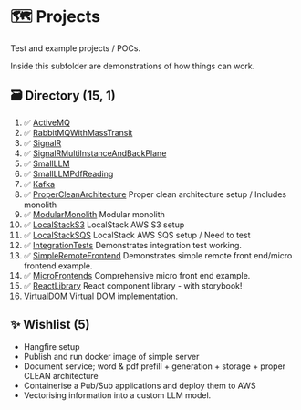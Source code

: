 # 🗺️ Projects
Test and example projects / POCs.

Inside this subfolder are demonstrations of how things can work.

## 🗃️ Directory (15, 1)
1. ✅ [ActiveMQ](./ActiveMQ)
2. ✅ [RabbitMQWithMassTransit](./RabbitMQWithMassTransit)
3. ✅ [SignalR](./SignalR/)
4. ✅ [SignalRMultiInstanceAndBackPlane](./SignalRMultiInstanceAndBackPlane/)
5. ✅ [SmallLLM](./SmallLLM)
6. ✅ [SmallLLMPdfReading](./SmallLLMPdfReading)
7. ✅ [Kafka](./Kafka/)
8. ✅ [ProperCleanArchitecture](./ProperCleanArchitectureModularMonolith/) Proper clean architecture setup / Includes monolith
9. ✅ [ModularMonolith](./ProperCleanArchitectureModularMonolith/) Modular monolith
10. ✅ [LocalStackS3](./LocalStackS3/) LocalStack AWS S3 setup
11. ✅ [LocalStackSQS](./LocalStackSQS/) LocalStack AWS SQS setup / Need to test
12. ✅ [IntegrationTests](./IntegrationTests) Demonstrates integration test working.
13. ✅ [SimpleRemoteFrontend](./SimpleRemoteFrontend) Demonstrates simple remote front end/micro frontend example.
14. ✅ [MicroFrontends](./MicroFrontends/) Comprehensive micro front end example.
15. ✅ [ReactLibrary](./ReactLibrary) React component library - with storybook!
16. [VirtualDOM](./VirtualDOM) Virtual DOM implementation.

## ✨ Wishlist (5)
- Hangfire setup
- Publish and run docker image of simple server
- Document service; word & pdf prefill + generation + storage + proper CLEAN architecture
- Containerise a Pub/Sub applications and deploy them to AWS
- Vectorising information into a custom LLM model.
